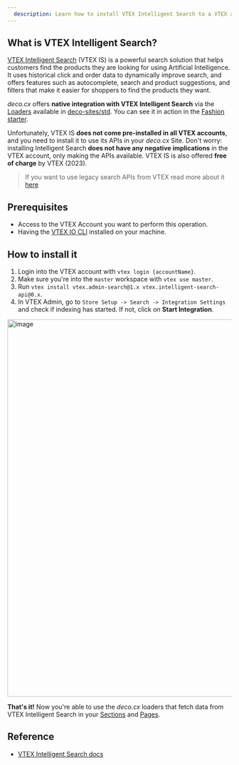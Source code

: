 ```yaml
---
  description: Learn how to install VTEX Intelligent Search to a VTEX account and leverage deco.cx's built-in connectors
---
```


<!-- TODO: Understand why auto-format comments the text above  -->

## What is VTEX Intelligent Search?

[VTEX Intelligent Search](https://help.vtex.com/tracks/vtex-intelligent-search)
(VTEX IS) is a powerful search solution that helps customers find the products
they are looking for using Artificial Intelligence. It uses historical click and
order data to dynamically improve search, and offers features such as
autocomplete, search and product suggestions, and filters that make it easier
for shoppers to find the products they want.

_deco.cx_ offers **native integration with VTEX Intelligent Search** via the
[Loaders](/docs/en/concepts/loader) available in
[deco-sites/std](https://github.com/deco-sites/std). You can see it in action in
the [Fashion starter](https://fashion.deco.site).

Unfortunately, VTEX IS **does not come pre-installed in all VTEX accounts**, and
you need to install it to use its APIs in your _deco.cx_ Site. Don't worry:
installing Intelligent Search **does not have any negative implications** in the
VTEX account, only making the APIs available. VTEX IS is also offered **free of
charge** by VTEX (2023).

> If you want to use legacy search APIs from VTEX read more about it
> [here](/docs/en/tutorials/connecting-vtex)

## Prerequisites

- Access to the VTEX Account you want to perform this operation.
- Having the
  [VTEX IO CLI](https://developers.vtex.com/docs/guides/vtex-io-documentation-vtex-io-cli-installation-and-command-reference)
  installed on your machine.

## How to install it

1. Login into the VTEX account with `vtex login {accountName}`.
2. Make sure you're into the `master` workspace with `vtex use master`.
3. Run `vtex install vtex.admin-search@1.x vtex.intelligent-search-api@0.x`.
4. In VTEX Admin, go to `Store Setup -> Search -> Integration Settings` and
   check if indexing has started. If not, click on **Start Integration**.

<img width="847" alt="image" src="https://user-images.githubusercontent.com/18706156/225157818-47f5da0e-dfa7-4ad8-9d79-818370baba55.png">

**That's it!** Now you're able to use the _deco.cx_ loaders that fetch data from
VTEX Intelligent Search in your [Sections](/docs/en/concepts/page) and
[Pages](/docs/en/concepts/page).

## Reference

- [VTEX Intelligent Search docs](https://help.vtex.com/tracks/vtex-intelligent-search)
